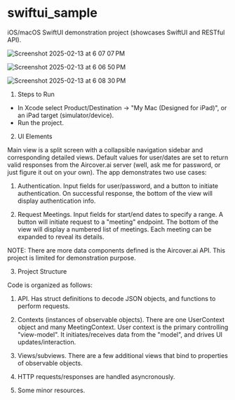 # swiftui_sample
iOS/macOS SwiftUI demonstration project (showcases SwiftUI and RESTful API).

![Screenshot 2025-02-13 at 6 07 07 PM](https://github.com/user-attachments/assets/90586572-bc91-4598-a028-fc510869464c)

![Screenshot 2025-02-13 at 6 06 50 PM](https://github.com/user-attachments/assets/2a975d57-9444-4f32-bdf9-6c8e49998761)

![Screenshot 2025-02-13 at 6 08 30 PM](https://github.com/user-attachments/assets/1eb3a617-6a9b-4c19-bcd9-1fb59a5cc06f)



1. Steps to Run

- In Xcode select Product/Destination -> "My Mac (Designed for iPad)", or an iPad target (simulator/device).
- Run the project.




2. UI Elements

Main view is a split screen with a collapsible navigation sidebar and corresponding detailed views.
Default values for user/dates are set to return valid responses from the Aircover.ai server (well, ask me for password, or just figure it out on your own).
The app demonstrates two use cases:

  1. Authentication. Input fields for user/password, and a button to initiate authentication. On successful response, the bottom of the view will display authentication info.

  2. Request Meetings. Input fields for start/end dates to specify a range. A button will initiate request to a "meeting" endpoint. The bottom of the view will display a numbered list of meetings. Each meeting can be expanded to reveal its details.

NOTE: There are more data components defined is the Aircover.ai API. This project is limited for demonstration purpose.




3. Project Structure

Code is organized as follows:

  1. API. Has struct definitions to decode JSON objects, and functions to perform requests.

  2. Contexts (instances of observable objects). There are one UserContext object and many MeetingContext. User context is the primary controlling "view-model". It initiates/receives data from the "model", and drives UI updates/interaction.

  3. Views/subviews. There are a few additional views that bind to properties of observable objects.

  4. HTTP requests/responses are handled asyncronously.

  5. Some minor resources.
